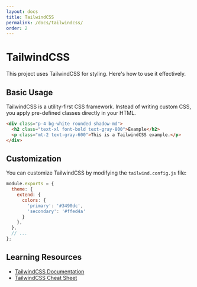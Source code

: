```yaml
---
layout: docs
title: TailwindCSS
permalink: /docs/tailwindcss/
order: 2
---
```


# TailwindCSS

This project uses TailwindCSS for styling. Here's how to use it effectively.

## Basic Usage

TailwindCSS is a utility-first CSS framework. Instead of writing custom CSS, you apply pre-defined classes directly in your HTML.

```html
<div class="p-4 bg-white rounded shadow-md">
  <h2 class="text-xl font-bold text-gray-800">Example</h2>
  <p class="mt-2 text-gray-600">This is a TailwindCSS example.</p>
</div>
```

## Customization

You can customize TailwindCSS by modifying the `tailwind.config.js` file:

```javascript
module.exports = {
  theme: {
    extend: {
      colors: {
        'primary': '#3490dc',
        'secondary': '#ffed4a'
      }
    },
  },
  // ...
};
```

## Learning Resources

- [TailwindCSS Documentation](https://tailwindcss.com/docs)
- [TailwindCSS Cheat Sheet](https://nerdcave.com/tailwind-cheat-sheet)
